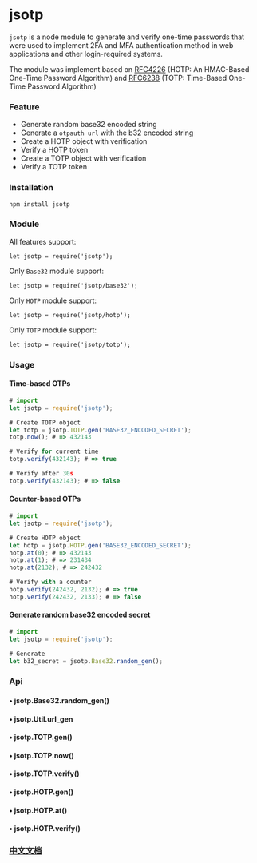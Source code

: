 # jsotp

`jsotp` is a node module to generate and verify one-time passwords that were used to implement 2FA and MFA authentication method in web applications and other login-required systems.

The module was implement based on [RFC4226](https://tools.ietf.org/html/rfc4226) (HOTP: An HMAC-Based One-Time Password Algorithm) and [RFC6238](https://tools.ietf.org/html/rfc6238) (TOTP: Time-Based One-Time Password Algorithm)

### Feature

* Generate random base32 encoded string
* Generate a `otpauth url` with the b32 encoded string
* Create a HOTP object with verification
* Verify a HOTP token
* Create a TOTP object with verification
* Verify a TOTP token

### Installation

	npm install jsotp
	
### Module

All features support:

	let jsotp = require('jsotp');
	
Only `Base32` module support:

	let jsotp = require('jsotp/base32');
	
Only `HOTP` module support:

	let jsotp = require('jsotp/hotp');
	
Only `TOTP` module support: 

	let jsotp = require('jsotp/totp');
	
### Usage

#### Time-based OTPs

```javascript
# import
let jsotp = require('jsotp');

# Create TOTP object
let totp = jsotp.TOTP.gen('BASE32_ENCODED_SECRET');
totp.now(); # => 432143

# Verify for current time
totp.verify(432143); # => true

# Verify after 30s
totp.verify(432143); # => false
```

#### Counter-based OTPs

```javascript
# import
let jsotp = require('jsotp');

# Create HOTP object
let hotp = jsotp.HOTP.gen('BASE32_ENCODED_SECRET');
hotp.at(0); # => 432143
hotp.at(1); # => 231434
hotp.at(2132); # => 242432

# Verify with a counter
hotp.verify(242432, 2132); # => true
hotp.verify(242432, 2133); # => false
```

#### Generate random base32 encoded secret

```javascript
# import
let jsotp = require('jsotp');

# Generate
let b32_secret = jsotp.Base32.random_gen();
```

### Api

#### • jsotp.Base32.random_gen()

#### • jsotp.Util.url_gen

#### • jsotp.TOTP.gen()

#### • jsotp.TOTP.now()

#### • jsotp.TOTP.verify()

#### • jsotp.HOTP.gen()

#### • jsotp.HOTP.at()

#### • jsotp.HOTP.verify()

### [中文文档](docs/README_zh.md)

